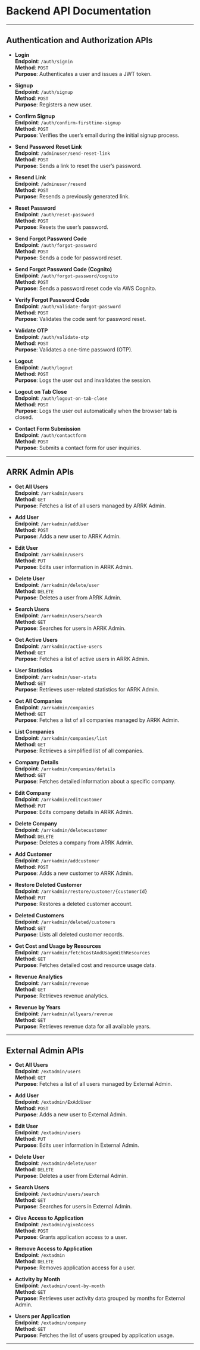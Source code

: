 
# Backend API Documentation

---

## Authentication and Authorization APIs

- **Login**  
  **Endpoint**: `/auth/signin`  
  **Method**: `POST`  
  **Purpose**: Authenticates a user and issues a JWT token.

- **Signup**  
  **Endpoint**: `/auth/signup`  
  **Method**: `POST`  
  **Purpose**: Registers a new user.

- **Confirm Signup**  
  **Endpoint**: `/auth/confirm-firsttime-signup`  
  **Method**: `POST`  
  **Purpose**: Verifies the user’s email during the initial signup process.

- **Send Password Reset Link**  
  **Endpoint**: `/adminuser/send-reset-link`  
  **Method**: `POST`  
  **Purpose**: Sends a link to reset the user’s password.

- **Resend Link**  
  **Endpoint**: `/adminuser/resend`  
  **Method**: `POST`  
  **Purpose**: Resends a previously generated link.

- **Reset Password**  
  **Endpoint**: `/auth/reset-password`  
  **Method**: `POST`  
  **Purpose**: Resets the user’s password.

- **Send Forgot Password Code**  
  **Endpoint**: `/auth/forgot-password`  
  **Method**: `POST`  
  **Purpose**: Sends a code for password reset.

- **Send Forgot Password Code (Cognito)**  
  **Endpoint**: `/auth/forgot-password/cognito`  
  **Method**: `POST`  
  **Purpose**: Sends a password reset code via AWS Cognito.

- **Verify Forgot Password Code**  
  **Endpoint**: `/auth/validate-forgot-password`  
  **Method**: `POST`  
  **Purpose**: Validates the code sent for password reset.

- **Validate OTP**  
  **Endpoint**: `/auth/validate-otp`  
  **Method**: `POST`  
  **Purpose**: Validates a one-time password (OTP).

- **Logout**  
  **Endpoint**: `/auth/logout`  
  **Method**: `POST`  
  **Purpose**: Logs the user out and invalidates the session.

- **Logout on Tab Close**  
  **Endpoint**: `/auth/logout-on-tab-close`  
  **Method**: `POST`  
  **Purpose**: Logs the user out automatically when the browser tab is closed.

- **Contact Form Submission**  
  **Endpoint**: `/auth/contactform`  
  **Method**: `POST`  
  **Purpose**: Submits a contact form for user inquiries.

---

## ARRK Admin APIs

- **Get All Users**  
  **Endpoint**: `/arrkadmin/users`  
  **Method**: `GET`  
  **Purpose**: Fetches a list of all users managed by ARRK Admin.

- **Add User**  
  **Endpoint**: `/arrkadmin/addUser`  
  **Method**: `POST`  
  **Purpose**: Adds a new user to ARRK Admin.

- **Edit User**  
  **Endpoint**: `/arrkadmin/users`  
  **Method**: `PUT`  
  **Purpose**: Edits user information in ARRK Admin.

- **Delete User**  
  **Endpoint**: `/arrkadmin/delete/user`  
  **Method**: `DELETE`  
  **Purpose**: Deletes a user from ARRK Admin.

- **Search Users**  
  **Endpoint**: `/arrkadmin/users/search`  
  **Method**: `GET`  
  **Purpose**: Searches for users in ARRK Admin.

- **Get Active Users**  
  **Endpoint**: `/arrkadmin/active-users`  
  **Method**: `GET`  
  **Purpose**: Fetches a list of active users in ARRK Admin.

- **User Statistics**  
  **Endpoint**: `/arrkadmin/user-stats`  
  **Method**: `GET`  
  **Purpose**: Retrieves user-related statistics for ARRK Admin.

- **Get All Companies**  
  **Endpoint**: `/arrkadmin/companies`  
  **Method**: `GET`  
  **Purpose**: Fetches a list of all companies managed by ARRK Admin.

- **List Companies**  
  **Endpoint**: `/arrkadmin/companies/list`  
  **Method**: `GET`  
  **Purpose**: Retrieves a simplified list of all companies.

- **Company Details**  
  **Endpoint**: `/arrkadmin/companies/details`  
  **Method**: `GET`  
  **Purpose**: Fetches detailed information about a specific company.

- **Edit Company**  
  **Endpoint**: `/arrkadmin/editcustomer`  
  **Method**: `PUT`  
  **Purpose**: Edits company details in ARRK Admin.

- **Delete Company**  
  **Endpoint**: `/arrkadmin/deletecustomer`  
  **Method**: `DELETE`  
  **Purpose**: Deletes a company from ARRK Admin.

- **Add Customer**  
  **Endpoint**: `/arrkadmin/addcustomer`  
  **Method**: `POST`  
  **Purpose**: Adds a new customer to ARRK Admin.

- **Restore Deleted Customer**  
  **Endpoint**: `/arrkadmin/restore/customer/{customerId}`  
  **Method**: `PUT`  
  **Purpose**: Restores a deleted customer account.

- **Deleted Customers**  
  **Endpoint**: `/arrkadmin/deleted/customers`  
  **Method**: `GET`  
  **Purpose**: Lists all deleted customer records.

- **Get Cost and Usage by Resources**  
  **Endpoint**: `/arrkadmin/fetchCostAndUsageWithResources`  
  **Method**: `GET`  
  **Purpose**: Fetches detailed cost and resource usage data.

- **Revenue Analytics**  
  **Endpoint**: `/arrkadmin/revenue`  
  **Method**: `GET`  
  **Purpose**: Retrieves revenue analytics.

- **Revenue by Years**  
  **Endpoint**: `/arrkadmin/allyears/revenue`  
  **Method**: `GET`  
  **Purpose**: Retrieves revenue data for all available years.

---

## External Admin APIs

- **Get All Users**  
  **Endpoint**: `/extadmin/users`  
  **Method**: `GET`  
  **Purpose**: Fetches a list of all users managed by External Admin.

- **Add User**  
  **Endpoint**: `/extadmin/ExAddUser`  
  **Method**: `POST`  
  **Purpose**: Adds a new user to External Admin.

- **Edit User**  
  **Endpoint**: `/extadmin/users`  
  **Method**: `PUT`  
  **Purpose**: Edits user information in External Admin.

- **Delete User**  
  **Endpoint**: `/extadmin/delete/user`  
  **Method**: `DELETE`  
  **Purpose**: Deletes a user from External Admin.

- **Search Users**  
  **Endpoint**: `/extadmin/users/search`  
  **Method**: `GET`  
  **Purpose**: Searches for users in External Admin.

- **Give Access to Application**  
  **Endpoint**: `/extadmin/giveAccess`  
  **Method**: `POST`  
  **Purpose**: Grants application access to a user.

- **Remove Access to Application**  
  **Endpoint**: `/extadmin`  
  **Method**: `DELETE`  
  **Purpose**: Removes application access for a user.

- **Activity by Month**  
  **Endpoint**: `/extadmin/count-by-month`  
  **Method**: `GET`  
  **Purpose**: Retrieves user activity data grouped by months for External Admin.

- **Users per Application**  
  **Endpoint**: `/extadmin/company`  
  **Method**: `GET`  
  **Purpose**: Fetches the list of users grouped by application usage.

---